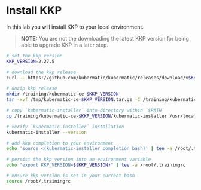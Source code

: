 # Install KKP

In this lab you will install KKP to your local environment.

>**NOTE:**
>You are not the downloading the latest KKP version for being able to upgrade KKP in a later step.

```bash
# set the kkp version
KKP_VERSION=2.27.5

# download the kkp release
curl -L https://github.com/kubermatic/kubermatic/releases/download/v$KKP_VERSION/kubermatic-ce-v$KKP_VERSION-linux-amd64.tar.gz --output /tmp/kubermatic-ce-$KKP_VERSION.tar.gz

# unzip kkp release
mkdir /training/kubermatic-ce-$KKP_VERSION
tar -xvf /tmp/kubermatic-ce-$KKP_VERSION.tar.gz -C /training/kubermatic-ce-$KKP_VERSION

# copy `kubermatic-installer` into directory within `$PATH`
cp /training/kubermatic-ce-$KKP_VERSION/kubermatic-installer /usr/local/bin

# verify `kubermatic-installer` installation
kubermatic-installer --version

# add kkp completion to your environment
echo 'source <(kubermatic-installer completion bash)' | tee -a /root/.trainingrc 

# persist the kkp version into an environment variable
echo "export KKP_VERSION=${KKP_VERSION}" | tee -a /root/.trainingrc

# ensure kkp version is set in your current bash
source /root/.trainingrc
```
